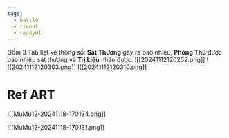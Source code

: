 ```yaml
---
tags:
  - battle
  - tiennt
  - readyUI
---
```

Gồm 3 Tab liệt kê thông số: **Sát Thương** gây ra bao nhiêu, **Phòng Thủ** được bao nhiêu sát thương và **Trị Liệu** nhận được.
![[20241112120252.png]]
![[20241112120303.png]]
![[20241112120310.png]]

# Ref ART
![[MuMu12-20241118-170134.png]]

![[MuMu12-20241118-170131.png]]
